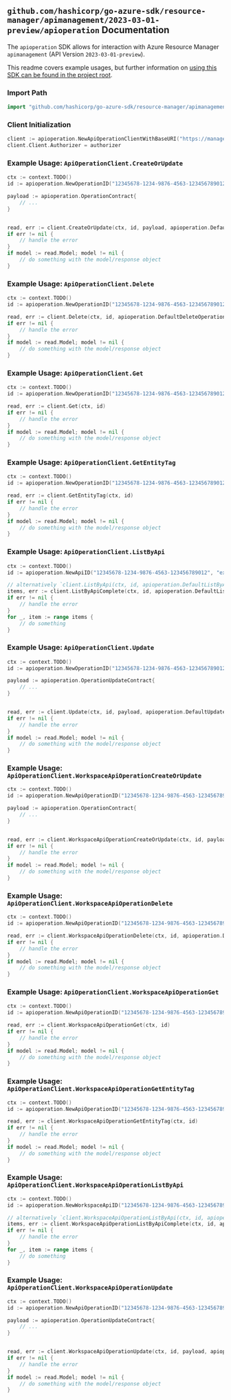 
## `github.com/hashicorp/go-azure-sdk/resource-manager/apimanagement/2023-03-01-preview/apioperation` Documentation

The `apioperation` SDK allows for interaction with Azure Resource Manager `apimanagement` (API Version `2023-03-01-preview`).

This readme covers example usages, but further information on [using this SDK can be found in the project root](https://github.com/hashicorp/go-azure-sdk/tree/main/docs).

### Import Path

```go
import "github.com/hashicorp/go-azure-sdk/resource-manager/apimanagement/2023-03-01-preview/apioperation"
```


### Client Initialization

```go
client := apioperation.NewApiOperationClientWithBaseURI("https://management.azure.com")
client.Client.Authorizer = authorizer
```


### Example Usage: `ApiOperationClient.CreateOrUpdate`

```go
ctx := context.TODO()
id := apioperation.NewOperationID("12345678-1234-9876-4563-123456789012", "example-resource-group", "serviceName", "apiId", "operationId")

payload := apioperation.OperationContract{
	// ...
}


read, err := client.CreateOrUpdate(ctx, id, payload, apioperation.DefaultCreateOrUpdateOperationOptions())
if err != nil {
	// handle the error
}
if model := read.Model; model != nil {
	// do something with the model/response object
}
```


### Example Usage: `ApiOperationClient.Delete`

```go
ctx := context.TODO()
id := apioperation.NewOperationID("12345678-1234-9876-4563-123456789012", "example-resource-group", "serviceName", "apiId", "operationId")

read, err := client.Delete(ctx, id, apioperation.DefaultDeleteOperationOptions())
if err != nil {
	// handle the error
}
if model := read.Model; model != nil {
	// do something with the model/response object
}
```


### Example Usage: `ApiOperationClient.Get`

```go
ctx := context.TODO()
id := apioperation.NewOperationID("12345678-1234-9876-4563-123456789012", "example-resource-group", "serviceName", "apiId", "operationId")

read, err := client.Get(ctx, id)
if err != nil {
	// handle the error
}
if model := read.Model; model != nil {
	// do something with the model/response object
}
```


### Example Usage: `ApiOperationClient.GetEntityTag`

```go
ctx := context.TODO()
id := apioperation.NewOperationID("12345678-1234-9876-4563-123456789012", "example-resource-group", "serviceName", "apiId", "operationId")

read, err := client.GetEntityTag(ctx, id)
if err != nil {
	// handle the error
}
if model := read.Model; model != nil {
	// do something with the model/response object
}
```


### Example Usage: `ApiOperationClient.ListByApi`

```go
ctx := context.TODO()
id := apioperation.NewApiID("12345678-1234-9876-4563-123456789012", "example-resource-group", "serviceName", "apiId")

// alternatively `client.ListByApi(ctx, id, apioperation.DefaultListByApiOperationOptions())` can be used to do batched pagination
items, err := client.ListByApiComplete(ctx, id, apioperation.DefaultListByApiOperationOptions())
if err != nil {
	// handle the error
}
for _, item := range items {
	// do something
}
```


### Example Usage: `ApiOperationClient.Update`

```go
ctx := context.TODO()
id := apioperation.NewOperationID("12345678-1234-9876-4563-123456789012", "example-resource-group", "serviceName", "apiId", "operationId")

payload := apioperation.OperationUpdateContract{
	// ...
}


read, err := client.Update(ctx, id, payload, apioperation.DefaultUpdateOperationOptions())
if err != nil {
	// handle the error
}
if model := read.Model; model != nil {
	// do something with the model/response object
}
```


### Example Usage: `ApiOperationClient.WorkspaceApiOperationCreateOrUpdate`

```go
ctx := context.TODO()
id := apioperation.NewApiOperationID("12345678-1234-9876-4563-123456789012", "example-resource-group", "serviceName", "workspaceId", "apiId", "operationId")

payload := apioperation.OperationContract{
	// ...
}


read, err := client.WorkspaceApiOperationCreateOrUpdate(ctx, id, payload, apioperation.DefaultWorkspaceApiOperationCreateOrUpdateOperationOptions())
if err != nil {
	// handle the error
}
if model := read.Model; model != nil {
	// do something with the model/response object
}
```


### Example Usage: `ApiOperationClient.WorkspaceApiOperationDelete`

```go
ctx := context.TODO()
id := apioperation.NewApiOperationID("12345678-1234-9876-4563-123456789012", "example-resource-group", "serviceName", "workspaceId", "apiId", "operationId")

read, err := client.WorkspaceApiOperationDelete(ctx, id, apioperation.DefaultWorkspaceApiOperationDeleteOperationOptions())
if err != nil {
	// handle the error
}
if model := read.Model; model != nil {
	// do something with the model/response object
}
```


### Example Usage: `ApiOperationClient.WorkspaceApiOperationGet`

```go
ctx := context.TODO()
id := apioperation.NewApiOperationID("12345678-1234-9876-4563-123456789012", "example-resource-group", "serviceName", "workspaceId", "apiId", "operationId")

read, err := client.WorkspaceApiOperationGet(ctx, id)
if err != nil {
	// handle the error
}
if model := read.Model; model != nil {
	// do something with the model/response object
}
```


### Example Usage: `ApiOperationClient.WorkspaceApiOperationGetEntityTag`

```go
ctx := context.TODO()
id := apioperation.NewApiOperationID("12345678-1234-9876-4563-123456789012", "example-resource-group", "serviceName", "workspaceId", "apiId", "operationId")

read, err := client.WorkspaceApiOperationGetEntityTag(ctx, id)
if err != nil {
	// handle the error
}
if model := read.Model; model != nil {
	// do something with the model/response object
}
```


### Example Usage: `ApiOperationClient.WorkspaceApiOperationListByApi`

```go
ctx := context.TODO()
id := apioperation.NewWorkspaceApiID("12345678-1234-9876-4563-123456789012", "example-resource-group", "serviceName", "workspaceId", "apiId")

// alternatively `client.WorkspaceApiOperationListByApi(ctx, id, apioperation.DefaultWorkspaceApiOperationListByApiOperationOptions())` can be used to do batched pagination
items, err := client.WorkspaceApiOperationListByApiComplete(ctx, id, apioperation.DefaultWorkspaceApiOperationListByApiOperationOptions())
if err != nil {
	// handle the error
}
for _, item := range items {
	// do something
}
```


### Example Usage: `ApiOperationClient.WorkspaceApiOperationUpdate`

```go
ctx := context.TODO()
id := apioperation.NewApiOperationID("12345678-1234-9876-4563-123456789012", "example-resource-group", "serviceName", "workspaceId", "apiId", "operationId")

payload := apioperation.OperationUpdateContract{
	// ...
}


read, err := client.WorkspaceApiOperationUpdate(ctx, id, payload, apioperation.DefaultWorkspaceApiOperationUpdateOperationOptions())
if err != nil {
	// handle the error
}
if model := read.Model; model != nil {
	// do something with the model/response object
}
```
